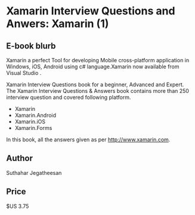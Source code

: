 # Xamarin Interview Questions and Anwers: Xamarin (1)

## E-book blurb

Xamarin a perfect Tool for developing Mobile cross-platform application in Windows, iOS, Android using c# language.Xamarin now available from Visual Studio .

Xamarin Interview Questions book for a beginner, Advanced and Expert. The Xamarin Interview Questions & Answers book contains more than 250 interview question and covered following platform.

* Xamarin
* Xamarin.Android
* Xamarin.iOS
* Xamarin.Forms

In this book, all the answers given as per http://www.xamarin.com.

## Author

Suthahar Jegatheesan

## Price

$US 3.75
